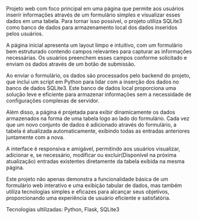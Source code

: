 Projeto web com foco principal em uma página que permite aos usuários inserir informações através de um formulário simples e visualizar esses dados em uma tabela. Para tornar isso possível, o projeto utiliza SQLite3 como banco de dados para armazenamento local dos dados inseridos pelos usuários.

A página inicial apresenta um layout limpo e intuitivo, com um formulário bem estruturado contendo campos relevantes para capturar as informações necessárias. Os usuários preenchem esses campos conforme solicitado e enviam os dados através de um botão de submissão.

Ao enviar o formulário, os dados são processados pelo backend do projeto, que inclui um script em Python para lidar com a inserção dos dados no banco de dados SQLite3. Este banco de dados local proporciona uma solução leve e eficiente para armazenar informações sem a necessidade de configurações complexas de servidor.

Além disso, a página é projetada para exibir dinamicamente os dados armazenados na forma de uma tabela logo ao lado do formulário. Cada vez que um novo conjunto de dados é adicionado através do formulário, a tabela é atualizada automaticamente, exibindo todas as entradas anteriores juntamente com a nova.

A interface é responsiva e amigável, permitindo aos usuários visualizar, adicionar e, se necessário, modificar ou excluir(Disponível na próxima atualização) entradas existentes diretamente da tabela exibida na mesma página.

Este projeto não apenas demonstra a funcionalidade básica de um formulário web interativo e uma exibição tabular de dados, mas também utiliza tecnologias simples e eficazes para alcançar seus objetivos, proporcionando uma experiência de usuário eficiente e satisfatória.

Tecnologias ultilizadas: Python, Flask, SQLite3
